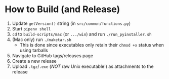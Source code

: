 # How to Build (and Release)

1. Update `getVersion()` string (in `src/common/functions.py`)
2. Start `pipenv shell`
3. `cd` to `build-scripts/mac` (or `.../win`) and run `./run_pyinstaller.sh`
4. (Mac only) run `./maketar.sh`
   - This is done since executables only retain their `chmod +x` status when using tarballs
5. Navigate to GitHub tags/releases page
6. Create a new release
7. Upload `.tgz`/`.exe` (*NOT* raw Unix executable!) as attachments to the release

